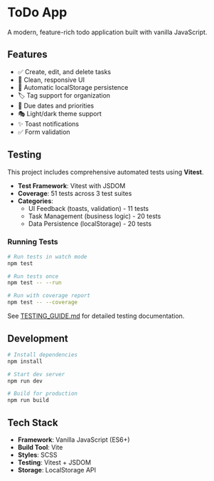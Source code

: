 # ToDo App

A modern, feature-rich todo application built with vanilla JavaScript.

## Features

- ✅ Create, edit, and delete tasks
- 🎨 Clean, responsive UI
- 💾 Automatic localStorage persistence
- 🏷️ Tag support for organization
- 📅 Due dates and priorities
- 🎭 Light/dark theme support
- ✨ Toast notifications
- ✅ Form validation

## Testing

This project includes comprehensive automated tests using **Vitest**.

- **Test Framework**: Vitest with JSDOM
- **Coverage**: 51 tests across 3 test suites
- **Categories**:
  - UI Feedback (toasts, validation) - 11 tests
  - Task Management (business logic) - 20 tests
  - Data Persistence (localStorage) - 20 tests

### Running Tests

```bash
# Run tests in watch mode
npm test

# Run tests once
npm test -- --run

# Run with coverage report
npm test -- --coverage
```

See [TESTING_GUIDE.md](./TESTING_GUIDE.md) for detailed testing documentation.

## Development

```bash
# Install dependencies
npm install

# Start dev server
npm run dev

# Build for production
npm run build
```

## Tech Stack

- **Framework**: Vanilla JavaScript (ES6+)
- **Build Tool**: Vite
- **Styles**: SCSS
- **Testing**: Vitest + JSDOM
- **Storage**: LocalStorage API

